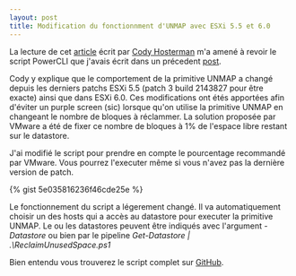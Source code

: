 ```yaml
---
layout: post
title: Modification du fonctionnment d'UNMAP avec ESXi 5.5 et 6.0
---
```


La lecture de cet [article](http://www.codyhosterman.com/2015/07/unmap-block-count-behavior-change-in-esxi-5-5-p3/) écrit par [Cody Hosterman](https://twitter.com/codyhosterman) m'a amené à revoir le script PowerCLI que j'avais écrit dans un précedent [post](http://blog.okcomputer.io/2015/03/26/VMware-ESXi-UNMAP-PowerCLI/).

Cody y explique que le comportement de la primitive UNMAP a changé depuis les derniers patchs ESXi 5.5 (patch 3 build   2143827 pour être exacte) ainsi que dans ESXi 6.0. Ces modifications ont étés apportées afin d'éviter un purple screen (sic) lorsque qu'on utilise la primitive UNMAP en changeant le nombre de bloques à réclammer. La solution proposée par VMware a été de fixer ce nombre de bloques à 1% de l'espace libre restant sur le datastore.

J'ai modifié le script pour prendre en compte le pourcentage recommandé par VMware. Vous pourrez l'executer même si vous n'avez pas la dernière version de patch.

{% gist 5e035816236f46cde25e %}

Le fonctionnement du script a légerement changé. Il va automatiquement choisir un des hosts qui a accès au datastore pour executer la primitive UNMAP. Le ou les datastores peuvent être indiqués avec l'argument *-Datastore* ou bien par le pipeline *Get-Datastore | .\ReclaimUnusedSpace.ps1*

 Bien entendu vous trouverez le script complet sur [GitHub](https://github.com/equelin/vmware-powercli/blob/master/UNMAP/ReclaimUnusedSpace.ps1).
